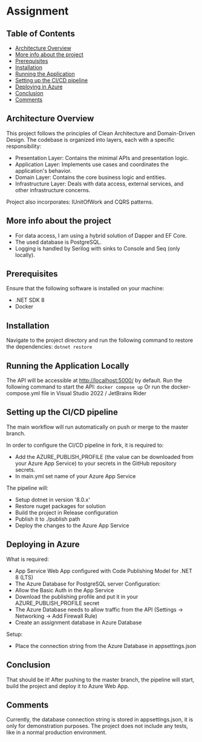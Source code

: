 # Assignment
## Table of Contents

- [Architecture Overview](#architecture-overview)
- [More info about the project](#more-info-about-the-project)
- [Prerequisites](#prerequisites)
- [Installation](#installation)
- [Running the Application](#running-the-application-locally)
- [Setting up the CI/CD pipeline](#setting-up-the-cicd-pipeline)
- [Deploying in Azure](#deploying-in-azure)
- [Conclusion](#conclusion)
- [Comments](#comments)

## Architecture Overview
This project follows the principles of Clean Architecture and Domain-Driven Design. The codebase is organized into layers, each with a specific responsibility:

- Presentation Layer: Contains the minimal APIs and presentation logic.
- Application Layer: Implements use cases and coordinates the application's behavior.
- Domain Layer: Contains the core business logic and entities.
- Infrastructure Layer: Deals with data access, external services, and other infrastructure concerns.

Project also incorporates: IUnitOfWork and CQRS patterns.

## More info about the project
- For data access, I am using a hybrid solution of Dapper and EF Core.
- The used database is PostgreSQL.
- Logging is handled by Serilog with sinks to Console and Seq (only locally).

## Prerequisites
Ensure that the following software is installed on your machine:
- .NET SDK 8
- Docker

## Installation
Navigate to the project directory and run the following command to restore the dependencies:
``` dotnet restore ```

## Running the Application Locally
The API will be accessible at [http://localhost:5000/](http://localhost:5000) by default. Run the following command to start the API:
``` docker compose up ```
Or run the docker-compose.yml file in Visual Studio 2022 / JetBrains Rider

## Setting up the CI/CD pipeline
The main workflow will run automatically on push or merge to the master branch.

In order to configure the CI/CD pipeline in fork, it is required to:
  - Add the AZURE_PUBLISH_PROFILE (the value can be downloaded from your Azure App Service) to your secrets in the GitHub repository secrets.
  - In main.yml set name of your Azure App Service
    
The pipeline will:
  - Setup dotnet in version '8.0.x'
  - Restore nuget packages for solution
  - Build the project in Release configuration
  - Publish it to ./publish path
  - Deploy the changes to the Azure App Service

## Deploying in Azure
What is required:
  - App Service Web App configured with Code Publishing Model for .NET 8 (LTS)
  - The Azure Database for PostgreSQL server
Configuration:
  - Allow the Basic Auth in the App Service
  - Download the publishing profile and put it in your AZURE_PUBLISH_PROFILE secret
  - The Azure Database needs to allow traffic from the API (Settings -> Networking -> Add Firewall Rule)
  - Create an assignment database in Azure Database
    
Setup:
  - Place the connection string from the Azure Database in appsettings.json

## Conclusion
That should be it! After pushing to the master branch, the pipeline will start, build the project and deploy it to Azure Web App.

## Comments
Currently, the database connection string is stored in appsettings.json, it is only for demonstration purposes.
The project does not include any tests, like in a normal production environment.

